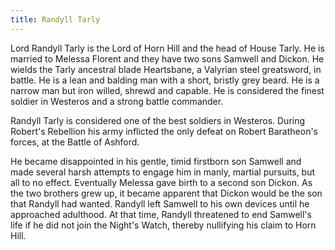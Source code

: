 ```yaml
---
title: Randyll Tarly
---
```


Lord Randyll Tarly is the Lord of Horn Hill and the head of House Tarly. He is married to Melessa Florent and they have two sons Samwell and Dickon. He wields the Tarly ancestral blade Heartsbane, a Valyrian steel greatsword, in battle. He is a lean and balding man with a short, bristly grey beard. He is a narrow man but iron willed, shrewd and capable. He is considered the finest soldier in Westeros and a strong battle commander.

Randyll Tarly is considered one of the best soldiers in Westeros. During Robert's Rebellion his army inflicted the only defeat on Robert Baratheon's forces, at the Battle of Ashford.

He became disappointed in his gentle, timid firstborn son Samwell and made several harsh attempts to engage him in manly, martial pursuits, but all to no effect. Eventually Melessa gave birth to a second son Dickon. As the two brothers grew up, it became apparent that Dickon would be the son that Randyll had wanted. Randyll left Samwell to his own devices until he approached adulthood. At that time, Randyll threatened to end Samwell's life if he did not join the Night's Watch, thereby nullifying his claim to Horn Hill. 


